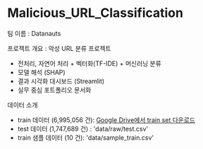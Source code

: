 # Malicious_URL_Classification

팀 이름 : Datanauts

프로젝트 개요 : 악성 URL 분류 프로젝트
* 전처리, 자연어 처리 + 벡터화(TF-IDE) + 머신러닝 분류
* 모델 해석 (SHAP)
* 결과 시각화 대시보드 (Streamlit)
* 실무 중심 포트폴리오 문서화

데이터 소개
* train 데이터 (6,995,056 건): 
    [Google Drive에서 train set 다운로드](https://drive.google.com/file/d/1fPr5oApE65LbWQiRGt8q8mbO37YmZHxV/view?usp=drive_link)
* test 데이터 (1,747,689 건) : 'data/raw/test.csv' 
* train 샘플 데이터 (10 건): 'data/sample_train.csv'